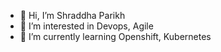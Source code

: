 - 👋 Hi, I’m Shraddha Parikh
- 👀 I’m interested in Devops, Agile
- 🌱 I’m currently learning Openshift, Kubernetes


<!---
shraddhabp/shraddhabp is a ✨ special ✨ repository because its `README.md` (this file) appears on your GitHub profile.
You can click the Preview link to take a look at your changes.
--->

